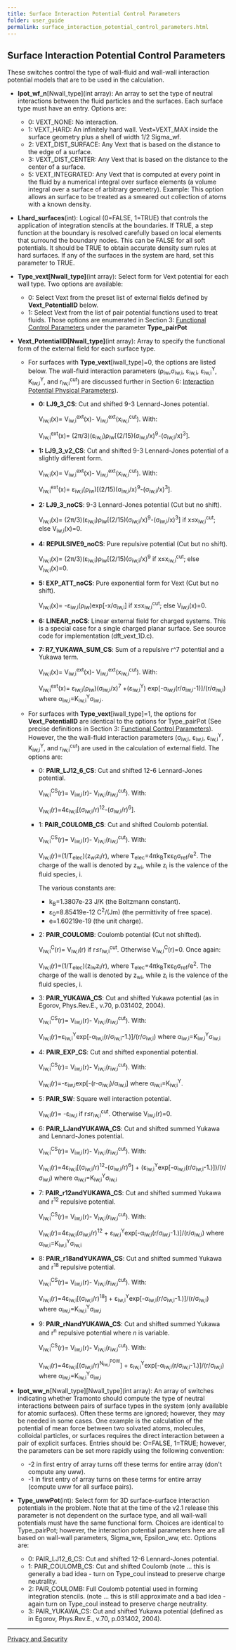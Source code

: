 ```yaml
---
title: Surface Interaction Potential Control Parameters
folder: user_guide
permalink: surface_interaction_potential_control_parameters.html
---
```


## Surface Interaction Potential Control Parameters

These switches control the type of wall-fluid and wall-wall interaction potential models that are to be used in the calculation.

*   **Ipot_wf_n**[Nwall_type](int array): An array to set the type of neutral interactions between the fluid particles and the surfaces. Each surface type must have an entry. Options are:
    *   0: VEXT_NONE: No interaction.
    *   1: VEXT_HARD: An infinitely hard wall. Vext=VEXT_MAX inside the surface geometry plus a shell of width 1/2 Sigma_wf.
    *   2: VEXT_DIST_SURFACE: Any Vext that is based on the distance to the edge of a surface.
    *   3: VEXT_DIST_CENTER: Any Vext that is based on the distance to the center of a surface.
    *   5: VEXT_INTEGRATED: Any Vext that is computed at every point in the fluid by a numerical integral over surface elements (a volume integral over a surface of arbitrary geometry). Example: This option allows an surface to be treated as a smeared out collection of atoms with a known density.
*   **Lhard_surfaces**(int): Logical (0=FALSE, 1=TRUE) that controls the application of integration stencils at the boundaries. If TRUE, a step function at the boundary is resolved carefully based on local elements that surround the boundary nodes. This can be FALSE for all soft potentials. It should be TRUE to obtain accurate density sum rules at hard surfaces. If any of the surfaces in the system are hard, set this parameter to TRUE.
*   **Type_vext[Nwall_type]**(int array): Select form for Vext potential for each wall type. Two options are available:

    *   0: Select Vext from the preset list of external fields defined by **Vext_PotentialID** below.
    *   1: Select Vext from the list of pair potential functions used to treat fluids. Those options are enumerated in Section 3: [Functional Control Parameters](userguide_4.0/UG_sect3.html) under the parameter **Type_pairPot**
*   **Vext_PotentialID[Nwall_type]**(int array): Array to specify the functional form of the external field for each surface type.
    *   For surfaces with **Type_vext**[iwall_type]=0, the options are listed below. The wall-fluid interaction parameters (ρ<sub>iw</sub>,σ<sub>iw,i</sub>, ε<sub>iw,i</sub>, ε<sub>iw,i</sub><sup>Y</sup>, K<sub>iw,i</sub><sup>Y</sup>, and r<sub>iw,i</sub><sup>cut</sup>) are discussed further in Section 6: [Interaction Potential Physical Parameters](userguide_4.0/UG_sect6.html)).
        *   **0: LJ9_3_CS**: Cut and shifted 9-3 Lennard-Jones potential.

            V<sub>iw,i</sub>(x)= V<sub>iw,i</sub><sup>ext</sup>(x)- V<sub>iw,i</sub><sup>ext</sup>(x<sub>iw,i</sub><sup>cut</sup>). With:

            V<sub>iw,i</sub><sup>ext</sup>(x)= (2π/3)(ε<sub>iw,i</sub>)ρ<sub>iw</sub>[(2/15)(σ<sub>iw,i</sub>/x)<sup>9</sup>-(σ<sub>iw,i</sub>/x)<sup>3</sup>].

        *   **1: LJ9_3_v2_CS**: Cut and shifted 9-3 Lennard-Jones potential of a slightly different form.

            V<sub>iw,i</sub>(x)= V<sub>iw,i</sub><sup>ext</sup>(x)- V<sub>iw,i</sub><sup>ext</sup>(x<sub>iw,i</sub><sup>cut</sup>). With:

            V<sub>iw,i</sub><sup>ext</sup>(x)= ε<sub>iw,i</sub>(ρ<sub>iw</sub>)[(2/15)(σ<sub>iw,i</sub>/x)<sup>9</sup>-(σ<sub>iw,i</sub>/x)<sup>3</sup>].

        *   **2: LJ9_3_noCS**: 9-3 Lennard-Jones potential (Cut but no shift).

            V<sub>iw,i</sub>(x)= (2π/3)(ε<sub>iw,i</sub>)ρ<sub>iw</sub>[(2/15)(σ<sub>iw,i</sub>/x)<sup>9</sup>-(σ<sub>iw,i</sub>/x)<sup>3</sup>] if x≤x<sub>iw,i</sub><sup>cut</sup>; else V<sub>iw,i</sub>(x)=0.

        *   **4: REPULSIVE9_noCS**: Pure repulsive potential (Cut but no shift).

            V<sub>iw,i</sub>(x)= (2π/3)(ε<sub>iw,i</sub>)ρ<sub>iw</sub>[(2/15)(σ<sub>iw,i</sub>/x)<sup>9</sup> if x≤x<sub>iw,i</sub><sup>cut</sup>; else V<sub>iw,i</sub>(x)=0.

        *   **5: EXP_ATT_noCS**: Pure exponential form for Vext (Cut but no shift).

            V<sub>iw,i</sub>(x)= -ε<sub>iw,i</sub>(ρ<sub>iw</sub>)exp[-x/σ<sub>iw,i</sub>] if x≤x<sub>iw,i</sub><sup>cut</sup>; else V<sub>iw,i</sub>(x)=0.

        *   **6: LINEAR_noCS**: Linear external field for charged systems. This is a special case for a single charged planar surface. See source code for implementation (dft_vext_1D.c).
        *   **7: R7_YUKAWA_SUM_CS**: Sum of a repulsive r^7 potential and a Yukawa term.

            V<sub>iw,i</sub>(x)= V<sub>iw,i</sub><sup>ext</sup>(x)- V<sub>iw,i</sub><sup>ext</sup>(x<sub>iw,i</sub><sup>cut</sup>). With:

            V<sub>iw,i</sub><sup>ext</sup>(x)= ε<sub>iw,i</sub>(ρ<sub>iw</sub>)(σ<sub>iw,i</sub>/x)<sup>7</sup> +(ε<sub>iw,i</sub><sup>Y</sup>) exp[-α<sub>iw,i</sub>(r/σ<sub>iw,i</sub>-1)]/(r/σ<sub>iw,i</sub>) where α<sub>iw,i</sub>=K<sub>iw,i</sub><sup>Y</sup>σ<sub>iw,i</sub>.

    *   For surfaces with **Type_vext**[iwall_type]=1, the options for **Vext_PotentialID** are identical to the options for Type_pairPot (See precise definitions in Section 3: [Functional Control Parameters](userguide_4.0/UG_sect3.html)). However, the the wall-fluid interaction parameters (σ<sub>iw,i</sub>, ε<sub>iw,i</sub>, ε<sub>iw,i</sub><sup>Y</sup>, K<sub>iw,i</sub><sup>Y</sup>, and r<sub>iw,i</sub><sup>cut</sup>) are used in the calculation of external field. The options are:
        *   0: **PAIR_LJ12_6_CS**: Cut and shifted 12-6 Lennard-Jones potential.

            V<sub>iw,i</sub><sup>CS</sup>(r)= V<sub>iw,i</sub>(r)- V<sub>iw,i</sub>(r<sub>iw,i</sub><sup>cut</sup>). With:

            V<sub>iw,i</sub>(r)=4ε<sub>iw,i</sub>[(σ<sub>iw,i</sub>/r)<sup>12</sup>-(σ<sub>iw,i</sub>/r)<sup>6</sup>].

        *   1: **PAIR_COULOMB_CS**: Cut and shifted Coulomb potential.

            V<sub>iw,i</sub><sup>CS</sup>(r)= V<sub>iw,i</sub>(r)- V<sub>iw,i</sub>(r<sub>iw,i</sub><sup>cut</sup>). With:

            V<sub>iw,i</sub>(r)=(1/T<sub>elec</sub>)(z<sub>wi</sub>z<sub>i</sub>/r), where T<sub>elec</sub>=4πk<sub>B</sub>Tκε<sub>0</sub>σ<sub>ref</sub>/e<sup>2</sup>. The charge of the wall is denoted by z<sub>wi</sub>, while z<sub>i</sub> is the valence of the fluid species, i.

            The various constants are:

            *   k<sub>B</sub>=1.3807e-23 J/K (the Boltzmann constant).
            *   ε<sub>0</sub>=8.85419e-12 C<sup>2</sup>/(Jm) (the permittivity of free space).
            *   e=1.60219e-19 (the unit charge).
        *   2: **PAIR_COULOMB**: Coulomb potential (Cut not shifted).

            V<sub>iw,i</sub><sup>C</sup>(r)= V<sub>iw,i</sub>(r) if r≤r<sub>iw,i</sub><sup>cut</sup>. Otherwise V<sub>iw,i</sub><sup>C</sup>(r)=0\. Once again:

            V<sub>iw,i</sub>(r)=(1/T<sub>elec</sub>)(z<sub>iw</sub>z<sub>i</sub>/r), where T<sub>elec</sub>=4πk<sub>B</sub>Tκε<sub>0</sub>σ<sub>ref</sub>/e<sup>2</sup>. The charge of the wall is denoted by z<sub>wi</sub>, while z<sub>i</sub> is the valence of the fluid species, i.

        *   3: **PAIR_YUKAWA_CS**: Cut and shifted Yukawa potential (as in Egorov, Phys.Rev.E., v.70, p.031402, 2004).

            V<sub>iw,i</sub><sup>CS</sup>(r)= V<sub>iw,i</sub>(r)- V<sub>iw,i</sub>(r<sub>iw,i</sub><sup>cut</sup>). With:

            V<sub>iw,i</sub>(r)=ε<sub>iw,i</sub><sup>Y</sup>exp[-α<sub>iw,i</sub>(r/σ<sub>iw,i</sub>-1.)]/(r/σ<sub>iw,i</sub>) where α<sub>iw,i</sub>=K<sub>iw,i</sub><sup>Y</sup>σ<sub>iw,i</sub>

        *   4: **PAIR_EXP_CS**: Cut and shifted exponential potential.

            V<sub>iw,i</sub><sup>CS</sup>(r)= V<sub>iw,i</sub>(r)- V<sub>iw,i</sub>(r<sub>iw,i</sub><sup>cut</sup>). With:

            V<sub>iw,i</sub>(r)=-ε<sub>iw,i</sub>exp[-(r-σ<sub>iw,i</sub>)/α<sub>iw,i</sub>] where α<sub>iw,i</sub>=K<sub>iw,i</sub><sup>Y</sup>.

        *   5: **PAIR_SW**: Square well interaction potential.

            V<sub>iw,i</sub>(r)= -ε<sub>iw,i</sub> if r≤r<sub>iw,i</sub><sup>cut</sup>. Otherwise V<sub>iw,i</sub>(r)=0\.

        *   6: **PAIR_LJandYUKAWA_CS**: Cut and shifted summed Yukawa and Lennard-Jones potential.

            V<sub>iw,i</sub><sup>CS</sup>(r)= V<sub>iw,i</sub>(r)- V<sub>iw,i</sub>(r<sub>iw,i</sub><sup>cut</sup>). With:

            V<sub>iw,i</sub>(r)=4ε<sub>iw,i</sub>[(σ<sub>iw,i</sub>/r)<sup>12</sup>-(σ<sub>iw,i</sub>/r)<sup>6</sup>] + (ε<sub>iw,i</sub><sup>Y</sup>exp[-α<sub>iw,i</sub>(r/σ<sub>iw,i</sub>-1.)])/(r/σ<sub>iw,i</sub>) where α<sub>iw,i</sub>=K<sub>iw,i</sub><sup>Y</sup>σ<sub>iw,i</sub>

        *   7: **PAIR_r12andYUKAWA_CS**: Cut and shifted summed Yukawa and r<sup>12</sup> repulsive potential.

            V<sub>iw,i</sub><sup>CS</sup>(r)= V<sub>iw,i</sub>(r)- V<sub>iw,i</sub>(r<sub>iw,i</sub><sup>cut</sup>). With:

            V<sub>iw,i</sub>(r)=4ε<sub>iw,i</sub>(σ<sub>iw,i</sub>/r)<sup>12</sup> + ε<sub>iw,i</sub><sup>Y</sup>exp[-α<sub>iw,i</sub>(r/σ<sub>iw,i</sub>-1.)]/(r/σ<sub>iw,i</sub>) where α<sub>iw,i</sub>=K<sub>iw,i</sub><sup>Y</sup>σ<sub>iw,i</sub>

        *   8: **PAIR_r18andYUKAWA_CS**: Cut and shifted summed Yukawa and r<sup>18</sup> repulsive potential.

            V<sub>iw,i</sub><sup>CS</sup>(r)= V<sub>iw,i</sub>(r)- V<sub>iw,i</sub>(r<sub>iw,i</sub><sup>cut</sup>). With:

            V<sub>iw,i</sub>(r)=4ε<sub>iw,i</sub>[(σ<sub>iw,i</sub>/r)<sup>18</sup>] + ε<sub>iw,i</sub><sup>Y</sup>exp[-α<sub>iw,i</sub>(r/σ<sub>iw,i</sub>-1.)]/(r/σ<sub>iw,i</sub>) where α<sub>iw,i</sub>=K<sub>iw,i</sub><sup>Y</sup>σ<sub>iw,i</sub>

        *   9: **PAIR_rNandYUKAWA_CS**: Cut and shifted summed Yukawa and r<sup>n</sup> repulsive potential where _n_ is variable.

            V<sub>iw,i</sub><sup>CS</sup>(r)= V<sub>iw,i</sub>(r)- V<sub>iw,i</sub>(r<sub>iw,i</sub><sup>cut</sup>). With:

            V<sub>iw,i</sub>(r)=4ε<sub>iw,i</sub>[(σ<sub>iw,i</sub>/r)<sup>N<sub>iw,i</sub><sup>POW</sup></sup>] + ε<sub>iw,i</sub><sup>Y</sup>exp[-α<sub>iw,i</sub>(r/σ<sub>iw,i</sub>-1.)]/(r/σ<sub>iw,i</sub>) where α<sub>iw,i</sub>=K<sub>iw,i</sub><sup>Y</sup>σ<sub>iw,i</sub>

*   **Ipot_ww_n**[Nwall_type][Nwall_type](int array): An array of switches indicating whether Tramonto should compute the type of neutral interactions between pairs of surface types in the system (only available for atomic surfaces). Often these terms are ignored; however, they may be needed in some cases. One example is the calculation of the potential of mean force between two solvated atoms, molecules, colloidal particles, or surfaces requires the direct interaction between a pair of explicit surfaces. Entries should be: O=FALSE, 1=TRUE; however, the parameters can be set more rapidly using the following convention:
    *   -2 in first entry of array turns off these terms for entire array (don't compute any uww).
    *   -1 in first entry of array turns on these terms for entire array (compute uww for all surface pairs).
*   **Type_uwwPot**(int): Select form for 3D surface-surface interaction potentials in the problem. Note that at the time of the v2.1 release this parameter is not dependent on the surface type, and all wall-wall potentials must have the same functional form. Choices are identical to Type_pairPot; however, the interaction potential parameters here are all based on wall-wall parameters, Sigma_ww, Epsilon_ww, etc. Options are:
    *   0: PAIR_LJ12_6_CS: Cut and shifted 12-6 Lennard-Jones potential.
    *   1: PAIR_COULOMB_CS: Cut and shifted Coulomb (note ... this is generally a bad idea - turn on Type_coul instead to preserve charge neutrality.
    *   2: PAIR_COULOMB: Full Coulomb potential used in forming integration stencils. (note ... this is still approximate and a bad idea - again turn on Type_coul instead to preserve charge neutrality.
    *   3: PAIR_YUKAWA_CS: Cut and shifted Yukawa potential (defined as in Egorov, Phys.Rev.E., v.70, p.031402, 2004).
    
***

<a href="http://www.sandia.gov/general/privacy-security/index.html">Privacy and Security</a>     